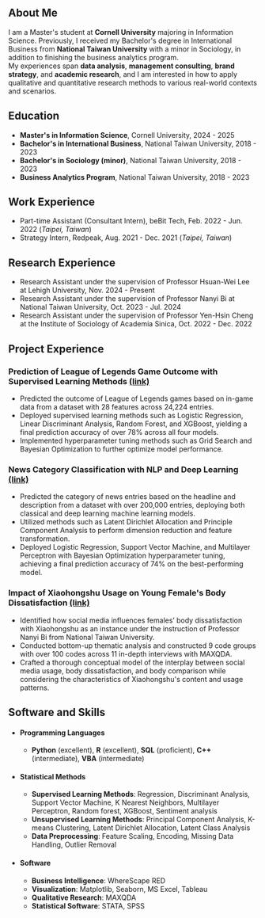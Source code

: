 ## About Me
I am a Master's student at **Cornell University** majoring in Information Science. Previously, I received my Bachelor's degree in International Business from **National Taiwan University** with a minor in Sociology, in addition to finishing the business analytics program. \
My experiences span **data analysis**, **management consulting**, **brand strategy**, and **academic research**, and I am interested in how to apply qualitative and quantitative research methods to various real-world contexts and scenarios. 

## Education
- **Master's in Information Science**, Cornell University, 2024 - 2025
- **Bachelor's in International Business**, National Taiwan University, 2018 - 2023
- **Bachelor's in Sociology (minor)**, National Taiwan University, 2018 - 2023
- **Business Analytics Program**, National Taiwan University, 2018 - 2023
  
## Work Experience
- Part-time Assistant (Consultant Intern), beBit Tech, Feb. 2022 - Jun. 2022 (_Taipei, Taiwan_)
- Strategy Intern, Redpeak, Aug. 2021 - Dec. 2021 (_Taipei, Taiwan_)
  
## Research Experience
- Research Assistant under the supervision of Professor Hsuan-Wei Lee at Lehigh University, Nov. 2024 - Present 
- Research Assistant under the supervision of Professor Nanyi Bi at National Taiwan University, Oct. 2023 - Jul. 2024 
- Research Assistant under the supervision of Professor Yen-Hsin Cheng at the Institute of Sociology of Academia Sinica, Oct. 2022 - Dec. 2022 

## Project Experience
### Prediction of League of Legends Game Outcome with Supervised Learning Methods [(link)](https://github.com/cjw612/LeagueofLegendsGameOutcomeClassification)

- Predicted the outcome of League of Legends games based on in-game data from a dataset with 28 features across 24,224 entries.
- Deployed supervised learning methods such as Logistic Regression, Linear Discriminant Analysis, Random Forest, and XGBoost, yielding a final prediction accuracy of over 78% across all four models.
- Implemented hyperparameter tuning methods such as Grid Search and Bayesian Optimization to further optimize model performance.

### News Category Classification with NLP and Deep Learning [(link)](https://github.com/cjw612/News_Category_Classification)

- Predicted the category of news entries based on the headline and description from a dataset with over 200,000 entries, deploying both classical and deep learning machine learning models.
- Utilized methods such as Latent Dirichlet Allocation and Principle Component Analysis to perform dimension reduction and feature transformation.
- Deployed Logistic Regression, Support Vector Machine, and Multilayer Perceptron with Bayesian Optimization hyperparameter tuning, achieving a final prediction accuracy of 74% on the best-performing model. 

### Impact of Xiaohongshu Usage on Young Female's Body Dissatisfaction  [(link)](/assets/xiaohongshu.pdf)

- Identified how social media influences females’ body dissatisfaction with Xiaohongshu as an instance under the instruction of Professor Nanyi Bi from National Taiwan University.
- Conducted bottom-up thematic analysis and constructed 9 code groups with over 100 codes across 11 in-depth interviews with MAXQDA.
- Crafted a thorough conceptual model of the interplay between social media usage, body dissatisfaction, and body comparison while considering the characteristics of Xiaohongshu's content and usage patterns. 

## Software and Skills

- #### Programming Languages
  - **Python** (excellent), **R** (excellent), **SQL** (proficient), **C++** (intermediate), **VBA** (intermediate)
- #### Statistical Methods
  - **Supervised Learning Methods**: Regression, Discriminant Analysis, Support Vector Machine, K Nearest Neighbors, Multilayer Perceptron, Random forest, XGBoost, Sentiment analysis
  - **Unsupervised Learning Methods**: Principal Component Analysis, K-means Clustering, Latent Dirichlet Allocation, Latent Class Analysis
  - **Data Preprocessing**: Feature Scaling, Encoding, Missing Data Handling, Outlier Removal
- #### Software
  - **Business Intelligence**: WhereScape RED
  - **Visualization**: Matplotlib, Seaborn, MS Excel, Tableau
  - **Qualitative Research**: MAXQDA
  - **Statistical Software**: STATA, SPSS
